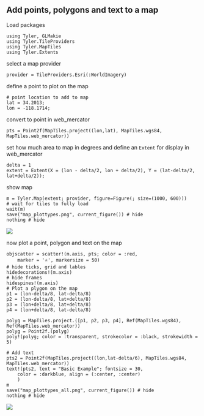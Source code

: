 
## Add points, polygons and text to a map

Load packages
````@example plottypes
using Tyler, GLMakie
using Tyler.TileProviders
using Tyler.MapTiles
using Tyler.Extents
````

select a map provider

````@example plottypes
provider = TileProviders.Esri(:WorldImagery)
````

define a point to plot on the map

````@example plottypes
# point location to add to map
lat = 34.2013;
lon = -118.1714;
````
convert to point in web_mercator

````@example plottypes
pts = Point2f(MapTiles.project((lon,lat), MapTiles.wgs84, MapTiles.web_mercator))
````

set how much area to map in degrees and define an `Extent` for display in web_mercator

````@example plottypes
delta = 1
extent = Extent(X = (lon - delta/2, lon + delta/2), Y = (lat-delta/2, lat+delta/2));
````

show map

````@example plottypes
m = Tyler.Map(extent; provider, figure=Figure(; size=(1000, 600)))
# wait for tiles to fully load
wait(m)
save("map_plottypes.png", current_figure()) # hide
nothing # hide
````

![](map_plottypes.png)

now plot a point, polygon and text on the map

````@example plottypes
objscatter = scatter!(m.axis, pts; color = :red,
    marker = '⭐', markersize = 50)
# hide ticks, grid and lables
hidedecorations!(m.axis) 
# hide frames
hidespines!(m.axis)
# Plot a plygon on the map 
p1 = (lon-delta/8, lat-delta/8)
p2 = (lon-delta/8, lat+delta/8)
p3 = (lon+delta/8, lat+delta/8)
p4 = (lon+delta/8, lat-delta/8)

polyg = MapTiles.project.([p1, p2, p3, p4], Ref(MapTiles.wgs84), Ref(MapTiles.web_mercator))
polyg = Point2f.(polyg)
poly!(polyg; color = :transparent, strokecolor = :black, strokewidth = 5)

# Add text
pts2 = Point2f(MapTiles.project((lon,lat-delta/6), MapTiles.wgs84, MapTiles.web_mercator))
text!(pts2, text = "Basic Example"; fontsize = 30,
    color = :darkblue, align = (:center, :center)
    )
m
save("map_plottypes_all.png", current_figure()) # hide
nothing # hide
````
![](map_plottypes_all.png)
